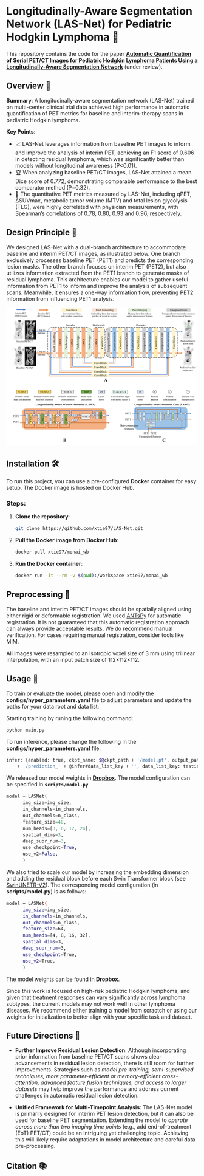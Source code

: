 # Longitudinally-Aware Segmentation Network (LAS-Net) for Pediatric Hodgkin Lymphoma :bookmark_tabs:

This repository contains the code for the paper [**Automatic Quantification of Serial PET/CT Images for Pediatric Hodgkin Lymphoma Patients Using a Longitudinally-Aware Segmentation Network**](https://arxiv.org/abs/2404.08611) (under review).

## Overview :mag_right:
**Summary**: 
A longitudinally-aware segmentation network (LAS-Net) trained on multi-center clinical trial data achieved high performance in automatic quantification of PET metrics for baseline and interim-therapy scans in pediatric Hodgkin lymphoma. 

**Key Points**:
- :chart_with_upwards_trend: LAS-Net leverages information from baseline PET images to inform and improve the analysis of interim PET, achieving an F1 score of 0.606 in detecting residual lymphoma, which was significantly better than models without longitudinal awareness (P<0.01).
- :trophy: When analyzing baseline PET/CT images, LAS-Net attained a mean Dice score of 0.772, demonstrating comparable performance to the best comparator method (P=0.32).
- :medal_sports: The quantitative PET metrics measured by LAS-Net, including qPET, ∆SUVmax, metabolic tumor volume (MTV) and total lesion glycolysis (TLG), were highly correlated with physician measurements, with Spearman’s correlations of 0.78, 0.80, 0.93 and 0.96, respectively. 

## Design Principle :triangular_ruler:
We designed LAS-Net with a dual-branch architecture to accommodate baseline and interim PET/CT images, as illustrated below. One branch exclusively processes baseline PET (PET1) and predicts the corresponding lesion masks. The other branch focuses on interim PET (PET2), but also utilizes information extracted from the PET1 branch to generate masks of residual lymphoma. This architecture enables our model to gather useful information from PET1 to inform and improve the analysis of subsequent scans. Meanwhile, it ensures a one-way information flow, preventing PET2 information from influencing PET1 analysis. 

![LASNet Architecture](./images/lasnet_model.jpg)


## Installation 🛠

To run this project, you can use a pre-configured **Docker** container for easy setup. The Docker image is hosted on Docker Hub.

### Steps:

1. **Clone the repository**:
   ```bash
   git clone https://github.com/xtie97/LAS-Net.git
   ```
2. **Pull the Docker image from Docker Hub**:
    ```bash
   docker pull xtie97/monai_wb
   ```
3. **Run the Docker container**:
   ```bash
   docker run -it --rm -v $(pwd):/workspace xtie97/monai_wb
   ```

## Preprocessing 🧩
The baseline and interim PET/CT images should be spatially aligned using either rigid or deformable registration. We used [ANTsPy](https://github.com/ANTsX/ANTsPy) for automatic registration. It is not guaranteed that this automatic registration approach can always provide acceptable results. We do recommend manual verification. For cases requiring manual registration, consider tools like MIM. 

All images were resampled to an isotropic voxel size of 3 mm using trilinear interpolation, with an input patch size of 112×112×112.


## Usage 🚀
To train or evaluate the model, please open and modify the **configs/hyper_parameters.yaml** file to adjust parameters and update the paths for your data root and data list:

Starting training by runing the following command:
```bash
python main.py
```
To run inference, please change the following in the **configs/hyper_parameters.yaml** file:
```bash
infer: {enabled: true, ckpt_name: $@ckpt_path + '/model.pt', output_path: $@bundle_root
    + '/prediction_' + @infer#data_list_key + '', data_list_key: testing}  
```

We released our model weights in [**Dropbox**](https://www.dropbox.com/scl/fo/6ihu7tjk2yqe75bylyy0t/h?rlkey=sbuaip5qy0ep6mukcne9nwlxe&dl=0). The model configuration can be specified in **`scripts/model.py`**
```python
model = LASNet(
      img_size=img_size,
      in_channels=in_channels,
      out_channels=n_class,
      feature_size=48,
      num_heads=[3, 6, 12, 24],
      spatial_dims=3,
      deep_supr_num=3,
      use_checkpoint=True,
      use_v2=False,
      )
```

We also tried to scale our model by increasing the embedding dimension and adding the residual block before each Swin Transformer block (see [SwinUNETR-V2](https://link.springer.com/chapter/10.1007/978-3-031-43901-8_40)). The corresponding model configuration (in **scripts/model.py**) is as follows:
```bash
model = LASNet(
      img_size=img_size,
      in_channels=in_channels,
      out_channels=n_class,
      feature_size=64,
      num_heads=[4, 8, 16, 32],
      spatial_dims=3,
      deep_supr_num=3,
      use_checkpoint=True,
      use_v2=True,
      )
```
The model weights can be found in [**Dropbox**](https://www.dropbox.com/scl/fo/5k79nn3wibpp8vytchaq9/AIeel2joOwXjCCEWPkSHIRQ?rlkey=0pjjnd8eeyo7iwawxe9vsjgeb&st=v7s5n9mj&dl=0).

Since this work is focused on high-risk pediatric Hodgkin lymphoma, and given that treatment responses can vary significantly across lymphoma subtypes, the current models may not work well in other lymphoma diseases. We recommend either training a model from scractch or using our weights for initialization to better align with your specific task and dataset.

## Future Directions :dart:
- **Further Improve Residual Lesion Detection**: Although incorporating prior information from baseline PET/CT scans shows clear advancements in residual lesion detection, there is still room for further improvements. Strategies such as *model pre-training, semi-supervised techniques, more parameter-efficient or memory-efficient cross-attention, advanced feature fusion techniques, and access to larger datasets* may help improve the performance and address current challenges in automatic residual lesion detection.
  
- **Unified Framework for Multi-Timepoint Analysis**: The LAS-Net model is primarily designed for interim PET lesion detection, but it can also be used for baseline PET segmentation. Extending the model to *operate across more than two imaging time points* (e.g., add end-of-treatment (EoT) PET/CT) could be an intriguing yet challenging topic. Achieving this will likely require adaptations in model architecture and careful data pre-processing. 

## Citation 📚



